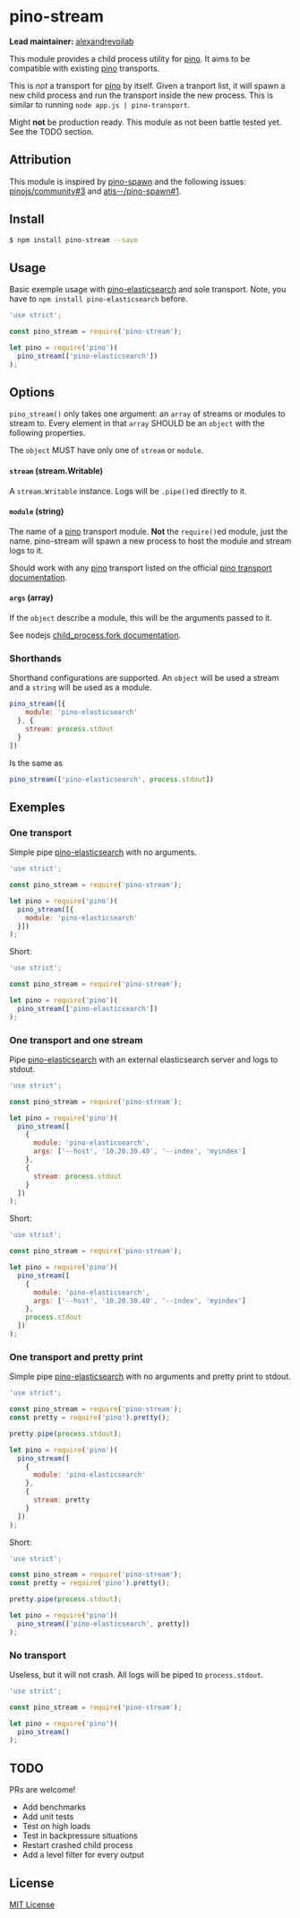 # pino-stream

**Lead maintainer:** [alexandrevoilab](https://github.com/alexandrevoilab)

This module provides a child process utility for [pino][pino]. It aims to be
compatible with existing [pino][pino] transports.

This is *not* a transport for [pino][pino] by itself.
Given a tranport list, it will spawn a new child process and run the transport
inside the new process. This is similar to running `node app.js | pino-transport`.

Might **not** be production ready. This module as not been battle tested yet. See the TODO section.

[pino]: https://www.npmjs.com/package/pino

## Attribution

This module is inspired by [pino-spawn][pino-spawn] and the following issues: [pinojs/community#3](https://github.com/pinojs/community/issues/3) and [atis--/pino-spawn#1](https://github.com/atis--/pino-spawn/issues/1).

[pino-spawn]: https://github.com/atis--/pino-spawn

## Install

```bash
$ npm install pino-stream --save
```

## Usage

Basic exemple usage with [pino-elasticsearch][pino-elasticsearch] and sole transport.
Note, you have to `npm install pino-elasticsearch` before.

[pino-elasticsearch]: https://github.com/pinojs/pino-elasticsearch

```js
'use strict';

const pino_stream = require('pino-stream');

let pino = require('pino')(
  pino_stream(['pino-elasticsearch'])
);
```

## Options

`pino_stream()` only takes one argument: an `array` of streams or modules to stream to. Every element in that `array` SHOULD be an `object` with the following properties.

The `object` MUST have only one of `stream` or `module`.

#### `stream` (stream.Writable)

A `stream.Writable` instance. Logs will be `.pipe()`ed directly to it.

#### `module` (string)

The name of a [pino][pino] transport module. **Not** the `require()`ed module, just the name.
pino-stream will spawn a new process to host the module and stream logs to it.

Should work with any [pino][pino] transport listed on the official [pino transport documentation](https://getpino.io/#/docs/transports).

#### `args` (array)

If the `object` describe a module, this will be the arguments passed to it.

See nodejs [child_process.fork documentation](https://nodejs.org/dist/latest-v8.x/docs/api/child_process.html#child_process_child_process_fork_modulepath_args_options).

### Shorthands

Shorthand configurations are supported. An `object` will be used a stream and a `string` will be used as a module.

```js
pino_stream([{
    module: 'pino-elasticsearch'
  }, {
    stream: process.stdout
  }
])
```

Is the same as

```js
pino_stream(['pino-elasticsearch', process.stdout])
```

## Exemples

### One transport

Simple pipe [pino-elasticsearch][pino-elasticsearch] with no arguments.


```js
'use strict';

const pino_stream = require('pino-stream');

let pino = require('pino')(
  pino_stream([{
    module: 'pino-elasticsearch'
  }])
);
```

Short:

```js
'use strict';

const pino_stream = require('pino-stream');

let pino = require('pino')(
  pino_stream(['pino-elasticsearch'])
);
```

### One transport and one stream

Pipe [pino-elasticsearch][pino-elasticsearch] with an external elasticsearch server and logs to stdout.

```js
'use strict';

const pino_stream = require('pino-stream');

let pino = require('pino')(
  pino_stream([
    {
      module: 'pino-elasticsearch',
      args: ['--host', '10.20.30.40', '--index', 'myindex']
    },
    {
      stream: process.stdout
    }
  ])
);
```

Short:

```js
'use strict';

const pino_stream = require('pino-stream');

let pino = require('pino')(
  pino_stream([
    {
      module: 'pino-elasticsearch',
      args: ['--host', '10.20.30.40', '--index', 'myindex']
    },
    process.stdout
  ])
);
```

### One transport and pretty print

Simple pipe [pino-elasticsearch][pino-elasticsearch] with no arguments and pretty print to stdout.


```js
'use strict';

const pino_stream = require('pino-stream');
const pretty = require('pino').pretty();

pretty.pipe(process.stdout);

let pino = require('pino')(
  pino_stream([
    {
      module: 'pino-elasticsearch'
    },
    {
      stream: pretty
    }
  ])
);
```

Short:

```js
'use strict';

const pino_stream = require('pino-stream');
const pretty = require('pino').pretty();

pretty.pipe(process.stdout);

let pino = require('pino')(
  pino_stream(['pino-elasticsearch', pretty])
);
```

### No transport

Useless, but it will not crash. All logs will be piped to `process.stdout`.

```js
'use strict';

const pino_stream = require('pino-stream');

let pino = require('pino')(
  pino_stream()
);
```

## TODO

PRs are welcome!

* Add benchmarks
* Add unit tests
* Test on high loads
* Test in backpressure situations
* Restart crashed child process
* Add a level filter for every output

## License

[MIT License](http://jsumners.mit-license.org/)